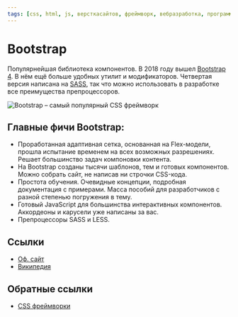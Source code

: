 ```yaml
---
tags: [css, html, js, версткасайтов, фреймворк, вебразработка, программирование]
---
```

# Bootstrap

Популярнейшая библиотека компонентов. В 2018 году вышел [Bootstrap 4](https://getbootstrap.com/). В нём ещё больше удобных утилит и модификаторов. Четвертая версия написана на [SASS](https://proglib.io/p/sass-for-15-minutes/), так что можно использовать в разработке все преимущества препроцессоров.

![Bootstrap – самый популярный CSS фреймворк](https://media.proglib.io/posts/2020/01/14/7a08bc4c611e1ade7d1876d33baec9d5.png)

## Главные фичи Bootstrap:

- Проработанная адаптивная сетка, основанная на Flex-модели, прошла испытание временем на всех возможных разрешениях. Решает большинство задач компоновки контента.
- На Bootstrap созданы тысячи шаблонов, тем и готовых компонентов. Можно собрать сайт, не написав ни строчки CSS-кода.
- Простота обучения. Очевидные концепции, подробная документация с примерами. Масса пособий для разработчиков с разной степенью погружения в тему.
- Готовый JavaScript для большинства интерактивных компонентов. Аккордеоны и карусели уже написаны за вас.
- Препроцессоры SASS и LESS.

## Ссылки

* [Оф. сайт](https://getbootstrap.com/)
* [Википедия](https://ru.wikipedia.org/wiki/Bootstrap_(%D1%84%D1%80%D0%B5%D0%B9%D0%BC%D0%B2%D0%BE%D1%80%D0%BA))

## Обратные ссылки

- [CSS фреймворки](CSS%20%D1%84%D1%80%D0%B5%D0%B9%D0%BC%D0%B2%D0%BE%D1%80%D0%BA%D0%B8.md)